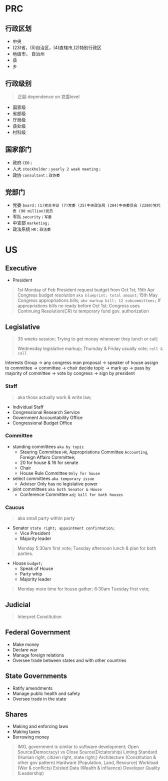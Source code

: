 # PRC

## 行政区划
- 中央
- (23)省，(5)自治区，(4)直辖市,(2)特别行政区
- 地级市， 自治州
- 县
- 乡

## 行政级别
> 正副 dependence on 党委level
- 国家级
- 省部级
- 厅局级
- 县处级
- 村科级

## 国家部门
- 政府 `CEO；`
- 人大 `stockholder；yearly 2 week meeting；`
- 政协 `consultant；政协委`

## 党部门
- 党委 `board；(1)党总书记 (7)常委 (25)中央政治局 (204)中央委员会 (2280)党代表 (90 million)党员`
- 军队 `security；军委`
- 中宣部 `marketing;`
- 政法系统 `HR；政法委`


# US

## Executive
- President

> 1st Monday of Feb President request budget from Oct 1st;
> 15th Apr Congress budget resolution `aka blueprint; total amount`;
> 15th May Congress appropriations bills; `aka markup bill; 12 subcommittees;`
> If appropriations bills no ready before Oct 1st; Congress uses Continuing Resolution(CR) to temporary fund gov. 
> authorization

## Legislative
> 35 weeks session; Trying to get money whenever they lunch or call;
>
> Wednesday legislative markup;
> Thursday & Friday usually vote; `roll & call`

Interests Group -> any congress man proposal -> speaker of house assign to committee -> committee -> chair decide topic -> mark up -> pass by majority of committee -> vote by congress -> sign by president

### Staff
> aka those actually work & write law;
- Individual Staff
- Congressional Research Service
- Government Accountability Office
- Congressional Budget Office

### Committee
- standing committees `aka by topic`
    - Steering Committee `HR`, Appropriations Committee `Accounting`, Foreign Affairs Committee;
    - 20 for house & 16 for senate
    - Chair
    - House Rule Committee `Only for house`
- select committees `aka temporary issue`
  - Advisor Only has no legislative power
- joint committees `aka both Senator & House`
  - Conference Committee `adj bill for both houses`

### Caucus
> aka small party within party

- Senator `state right; appointment confirmation;`
  - Vice President
  - Majority leader
> Monday 5:30am first vote;
> Tuesday afternoon lunch & plan for both parties.
- House `budget;`
  - Speak of House
  - Party whip
  - Majority leader
> Monday more time for house gather;
> 6:30am Tuesday first vote;
## Judicial
> Interpret Constitution

## Federal Government
- Make money
- Declare war
- Manage foreign relations
- Oversee trade between states and with other countries
## State Governments
- Ratify amendments 
- Manage public health and safety
- Oversee trade in the state

## Shares
- Making and enforcing laws
- Making taxes
- Borrowing money


> IMO, government is similar to software development;
> Open Source(Democracy) vs Close Source(Dictatorship)
> Linting Standard (Human right, citizen right, state right;)
> Architecture (Constitution & other gov pattern)
> Hardware (Population, Land, Resource)
> Workload (War & conflicts)
> Existed Data (Wealth & influence)
> Developer Quality (Leadership)

